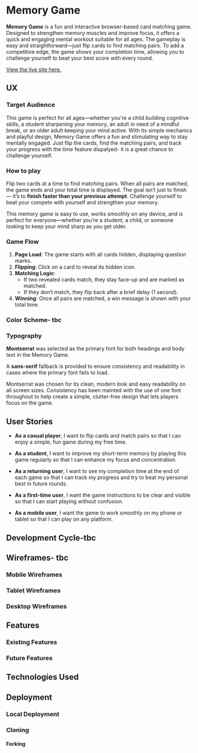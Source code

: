 # Memory Game
**Memory Game** is a fun and interactive browser-based card matching game. Designed to strengthen memory muscles and improve focus, it offers a quick and engaging mental workout suitable for all ages. The gameplay is easy and straightforward—just flip cards to find matching pairs. To add a competitive edge, the game shows your completion time, allowing you to challenge yourself to beat your best score with every round.

[View the live site here.](https://hannamussa.github.io/zanzibartours/)

## UX

### Target Audience

This game is perfect for all ages—whether you're a child building cognitive skills, a student sharpening your memory, an adult in need of a mindful break, or an older adult keeping your mind active. With its simple mechanics and playful design, Memory Game offers a fun and stimulating way to stay mentally engaged. Just flip the cards, find the matching pairs, and track your progress with the time feature dispalyed- it is a great chance to challenge yourself. 

### How to play

Flip two cards at a time to find matching pairs. When all pairs are matched, the game ends and your total time is displayed. The goal isn’t just to finish — it’s to **finish faster than your previous attempt**. Challenge yourself to beat your compete with yourself and strengthen your memory. 

This memory game is easy to use, works smoothly on any device, and is perfect for everyone—whether you’re a student, a child, or someone looking to keep your mind sharp as you get older.

### Game Flow

1. **Page Load**: The game starts with all cards hidden, displaying question marks.
2. **Flipping**: Click on a card to reveal its hidden icon.
3. **Matching Logic**:  
   - If two revealed cards match, they stay face-up and are marked as matched.  
   - If they don’t match, they flip back after a brief delay (1 second).
4. **Winning**: Once all pairs are matched, a win message is shown with your total time.
### Color Scheme- tbc
### Typography

**Montserrat** was selected as the primary font for both headings and body text in the Memory Game.

A **sans-serif** fallback is provided to ensure consistency and readability in cases where the primary font fails to load.

Montserrat was chosen for its clean, modern look and easy readability on all screen sizes. Consistency has been mainted with the use of one font throughout  to help create a simple, clutter-free design that lets players focus on the game.

## User Stories

- **As a casual player**, I want to flip cards and match pairs so that I can enjoy a simple, fun game during my free time.

- **As a student**, I want to improve my short-term memory by playing this game regularly so that I can enhance my focus and concentration.

- **As a returning user**, I want to see my completion time at the end of each game so that I can track my progress and try to beat my personal best in future rounds.

- **As a first-time user**, I want the game instructions to be clear and visible so that I can start playing without confusion.

- **As a mobile user**, I want the game to work smoothly on my phone or tablet so that I can play on any platform.

## Development Cycle-tbc
## Wireframes- tbc
### Mobile Wireframes
### Tablet Wireframes
### Desktop Wireframes

##  Features
### Existing Features
### Future Features

##  Technologies Used

## Deployment
### Local Deployment
### Cloning
#### Forking
